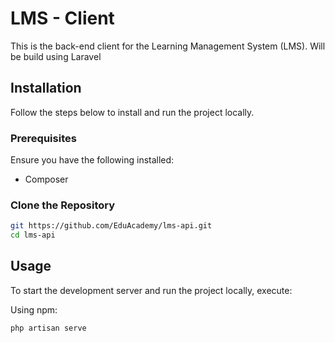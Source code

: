 # LMS - Client

This is the back-end client for the Learning Management System (LMS). Will be build using Laravel

## Installation

Follow the steps below to install and run the project locally.

### Prerequisites

Ensure you have the following installed:

- Composer

### Clone the Repository

```bash
git https://github.com/EduAcademy/lms-api.git
cd lms-api
```


## Usage

To start the development server and run the project locally, execute:

Using npm:

```bash
php artisan serve
```


